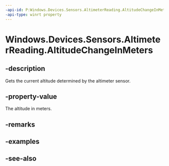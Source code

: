 ----api-id: P:Windows.Devices.Sensors.AltimeterReading.AltitudeChangeInMeters
-api-type: winrt property
---<!-- Property syntaxpublic double AltitudeChangeInMeters { get; }--># Windows.Devices.Sensors.AltimeterReading.AltitudeChangeInMeters## -descriptionGets the current altitude determined by the altimeter sensor.## -property-valueThe altitude in meters.## -remarks## -examples## -see-also